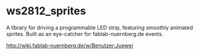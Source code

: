 ws2812_sprites
==============

A library for driving a programmable LED strip, featuring smoothly animated sprites. Built as an eye-catcher for fablab-nuernberg.de events.

http://wiki.fablab-nuernberg.de/w/Benutzer:Juewei
